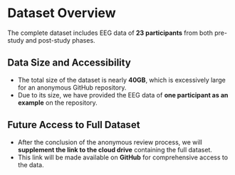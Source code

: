 # Dataset Overview

The complete dataset includes EEG data of **23 participants** from both pre-study and post-study phases.

## Data Size and Accessibility

- The total size of the dataset is nearly **40GB**, which is excessively large for an anonymous GitHub repository.
- Due to its size, we have provided the EEG data of **one participant as an example** on the repository.

## Future Access to Full Dataset

- After the conclusion of the anonymous review process, we will **supplement the link to the cloud drive** containing the full dataset.
- This link will be made available on **GitHub** for comprehensive access to the data.
